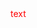 <!DOCTYPE HTML PUBLIC "-//W3C//DTD HTML 4.01//EN">
<HTML>
  <font color="#ff0000">text</font>
  </BODY>
</HTML>

